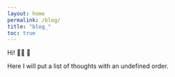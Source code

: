 ```yaml
---
layout: home
permalink: /blog/
title: "blog_"
toc: true
---
```


Hi! 👋🏼 🚀

Here I will put a list of thoughts with an undefined order.